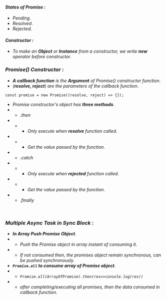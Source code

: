 #### _States of Promise :_

- _Pending_.
- _Resolved_.
- _Rejected_.

#### _Constructor :_

- _To make an **Object** or **Instance** from a constructor, we write **new** operator before constructor_.

### _**Promise() Constructor**_ :

- _**A callback function** is the **Argument** of Promise() constructor function_.
- _(**resolve, reject**) are the parameters of the callback function_.

```
const promise = new Promise((resolve, reject) => {});
```

- _Promise constructor's object has **three methods**_.
- - _.then_
- - - _Only execute when **resolve** function called_.
- - - _Get the value passed by the function_.
- - _.catch_
- - - _Only execute when **rejected** function called_.
- - - _Get the value passed by the function_.
- - _.finally_

<br/>

### _**Multiple Async Task in Sync Block**_ :

- **_In Array Push Promise Object_**.
- - _Push the Promise object in array instant of consuming it._
- - _If not consumed then, the promises object remain synchronous, can be pushed synchronously._
- **_`Promise.all` to consume array of Promise object_**.
- - _`Promise.all(ArrayOfPromise).then(res=>console.log(res))`_
- - _after completing/executing all promises, then the data consumed in callback function._
